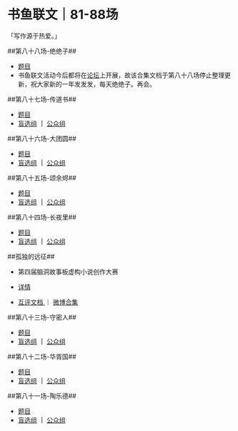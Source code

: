 # 书鱼联文｜81-88场
「写作源于热爱。」

##第八十八场-绝绝子##

* [题目](https://mp.weixin.qq.com/s/oifzwx8j0Wh_5gZMaQ2HCA)
* 书鱼联文活动今后都将在[论坛](http://www.shuyuwenxue.com/)上开展，故该合集文档于第八十八场停止整理更新，祝大家新的一年发发发，每天绝绝子。再会。


##第八十七场-传道书##

* [题目](https://mp.weixin.qq.com/s/WZZYBrEGcUFeMlTZPX8XVQ)
* [盲选组](http://shuyuwx.com/post/212) **｜** [公众组](https://docs.qq.com/doc/DWURIZWxQcEFpVExB)

##第八十六场-大团圆##

* [题目](https://mp.weixin.qq.com/s/UWcjiGd23RFdJsolgpNxlA)
* [盲选组](https://docs.qq.com/doc/DWWlLdFpVSkdxQUh0) **｜** [公众组](https://docs.qq.com/doc/DWXRYUXdEd0hzZndp)

##第八十五场-颂余烬##

* [题目](https://mp.weixin.qq.com/s/IuOI_2xPBw6PoPrYePFACw)
* [盲选组](https://docs.qq.com/doc/DWVd1WllPTnNNUmhM) **｜** [公众组](https://docs.qq.com/doc/DWWVKSlpFemhkcFhX)

##第八十四场-长夜里##

* [题目](https://mp.weixin.qq.com/s/uxswqa-QWpdFHUFndfosnA)
* [盲选组](https://docs.qq.com/doc/DWWF1T2VCcmhpYmlq) **｜** [公众组](https://docs.qq.com/doc/DWUJlckxUaUVwS3FV)

##孤独的远征##
* 第四届脑洞故事板虚构小说创作大赛

* [详情](https://mp.weixin.qq.com/s/khToKiZ3C781KxzTAhff-Q)
* [互评文档 ](https://docs.qq.com/doc/DWGptZnJ3ampoY3h0)｜ [微博合集](https://weibo.com/ttarticle/x/m/show/id/2309404705037317439874)

##第八十三场-守密人##

* [题目](https://mp.weixin.qq.com/s/_tV8KS-vJiDeJpwsMjfLrg)
* [盲选组](https://www.kdocs.cn/l/cffg977Gq0D1) **｜** [公众组](https://docs.qq.com/doc/DWWp1ZXBGVUdNcElP)

##第八十二场-华胥国##

* [题目](https://mp.weixin.qq.com/s/oXfvsjAeQiVfkN2hfP-MlA)
* [盲选组](https://docs.qq.com/doc/DWVNDa3BtWFJzbWp6) **｜** [公众组](https://docs.qq.com/doc/DWWdWZFpTY0dWbXpH)

##第八十一场-陶乐德##

* [题目](https://mp.weixin.qq.com/s/EfFve9TZRCC789BPuU1WBw)
* [盲选组](https://docs.qq.com/doc/DWXlvYVZUWWlOSGtF) **｜** [公众组](https://docs.qq.com/doc/DWXR5WndaQ3VDdE5T)
